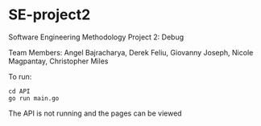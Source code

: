 # SE-project2

Software Engineering Methodology Project 2: Debug

Team Members: Angel Bajracharya, Derek Feliu, Giovanny Joseph, Nicole Magpantay, Christopher Miles

To run:
 ```
 cd API
 go run main.go
 ```
The API is not running and the pages can be viewed
